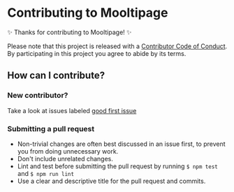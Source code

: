 # Contributing to Mooltipage

✨ Thanks for contributing to Mooltipage! ✨

Please note that this project is released with a [Contributor Code of Conduct](CODE_OF_CONDUCT.md). By participating in this project you agree to abide by its terms.

## How can I contribute?

### New contributor?
Take a look at issues labeled [good first issue](https://github.com/warriordog/mooltipage/issues?q=is%3Aissue+is%3Aopen+label%3A%22good+first+issue%22)

### Submitting a pull request
- Non-trivial changes are often best discussed in an issue first, to prevent you from doing unnecessary work.
- Don't include unrelated changes.
- Lint and test before submitting the pull request by running `$ npm test` and `$ npm run lint`
- Use a clear and descriptive title for the pull request and commits.
